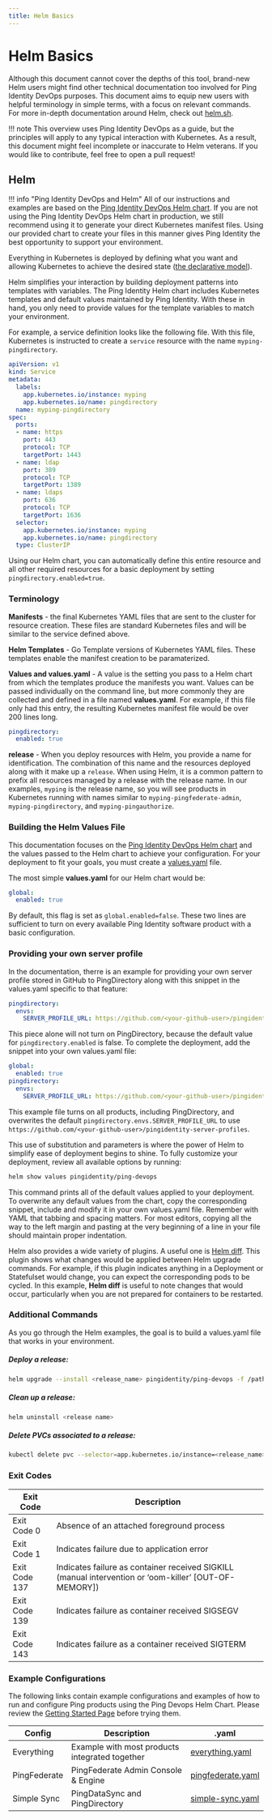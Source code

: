 ```yaml
---
title: Helm Basics
---
```


# Helm Basics

Although this document cannot cover the depths of this tool, brand-new Helm users might find other technical documentation too involved for Ping Identity DevOps purposes. This document aims to equip new users with helpful terminology in simple terms, with a focus on relevant commands. For more in-depth documentation around Helm, check out [helm.sh](https://helm.sh).

!!! note
    This overview uses Ping Identity DevOps as a guide, but the principles will apply to any typical interaction with Kubernetes. As a result, this document might feel incomplete or inaccurate to Helm veterans. If you would like to contribute, feel free to open a pull request!

## Helm

!!! info "Ping Identity DevOps and Helm"
    All of our instructions and examples are based on the [Ping Identity DevOps Helm chart](https://helm.pingidentity.com). If you are not using the Ping Identity DevOps Helm chart in production, we still recommend using it to generate your direct Kubernetes manifest files. Using our provided chart to create your files in this manner gives Ping Identity the best opportunity to support your environment.

Everything in Kubernetes is deployed by defining what you want and allowing Kubernetes to achieve the desired state ([the declarative model](https://kubernetes.io/docs/tasks/manage-kubernetes-objects/declarative-config/)).

Helm simplifies your interaction by building deployment patterns into templates with variables. The Ping Identity Helm chart includes Kubernetes templates and default values maintained by Ping Identity. With these in hand, you only need to provide values for the template variables to match your environment.

For example, a service definition looks like the following file. With this file, Kubernetes is instructed to create a `service` resource with the name `myping-pingdirectory`.

```yaml
apiVersion: v1
kind: Service
metadata:
  labels:
    app.kubernetes.io/instance: myping
    app.kubernetes.io/name: pingdirectory
  name: myping-pingdirectory
spec:
  ports:
  - name: https
    port: 443
    protocol: TCP
    targetPort: 1443
  - name: ldap
    port: 389
    protocol: TCP
    targetPort: 1389
  - name: ldaps
    port: 636
    protocol: TCP
    targetPort: 1636
  selector:
    app.kubernetes.io/instance: myping
    app.kubernetes.io/name: pingdirectory
  type: ClusterIP
```

Using our Helm chart, you can automatically define this entire resource and all other required resources for a basic deployment by setting `pingdirectory.enabled=true`.

### Terminology

**Manifests** - the final Kubernetes YAML files that are sent to the cluster for resource creation. These files are standard Kubernetes files and will be similar to the service defined above.

**Helm Templates** - Go Template versions of Kubernetes YAML files. These templates enable the manifest creation to be paramaterized.

**Values and values.yaml** - A value is the setting you pass to a Helm chart from which the templates produce the manifests you want. Values can be passed individually on the command line, but more commonly they are collected and defined in a file named **values.yaml**.  For example, if this file only had this entry, the resulting Kubernetes manifest file would be over 200 lines long.


  ```yaml
  pingdirectory:
    enabled: true
  ```

**release** - When you deploy resources with Helm, you provide a name for identification. The combination of this name and the resources deployed along with it make up a `release`. When using Helm, it is a common pattern to prefix all resources managed by a release with the release name. In our examples, `myping` is the release name, so you will see products in Kubernetes running with names similar to `myping-pingfederate-admin`, `myping-pingdirectory`, and `myping-pingauthorize`.

### Building the Helm Values File

This documentation focuses on the [Ping Identity DevOps Helm chart](https://github.com/pingidentity/helm-charts) and the values passed to the Helm chart to achieve your configuration. For your deployment to fit your goals, you must create a [values.yaml](https://helm.sh/docs/chart_template_guide/values_files/) file.

The most simple **values.yaml** for our Helm chart would be:

```yaml
global:
  enabled: true
```

By default, this flag is set as `global.enabled=false`. These two lines are sufficient to turn on every available Ping Identity software product with a basic configuration.

### Providing your own server profile

In the documentation, therre is an example for providing your own server profile stored in GitHub to PingDirectory along with this snippet in the values.yaml specific to that feature:

```yaml
pingdirectory:
  envs:
    SERVER_PROFILE_URL: https://github.com/<your-github-user>/pingidentity-server-profiles
```

This piece alone will not turn on PingDirectory, because the default value for `pingdirectory.enabled` is false. To complete the deployment, add the snippet into your own values.yaml file:

```yaml
global:
  enabled: true
pingdirectory:
  envs:
    SERVER_PROFILE_URL: https://github.com/<your-github-user>/pingidentity-server-profiles
```

This example file turns on all products, including PingDirectory, and overwrites the default `pingdirectory.envs.SERVER_PROFILE_URL` to use `https://github.com/<your-github-user>/pingidentity-server-profiles`.

This use of substitution and parameters is where the power of Helm to simplify ease of deployment begins to shine. To fully customize your deployment, review all available options by running:

  ```sh
  helm show values pingidentity/ping-devops
  ```

This command prints all of the default values applied to your deployment. To overwrite any default values from the chart, copy the corresponding snippet, include and modify it in your own values.yaml file. Remember with YAML that tabbing and spacing matters. For most editors, copying all the way to the left margin and pasting at the very beginning of a line in your file should maintain proper indentation.

Helm also provides a wide variety of plugins. A useful one is [Helm diff](https://github.com/databus23/helm-diff).  This plugin shows what changes would be applied between Helm upgrade commands. For example, if this plugin indicates anything in a Deployment or Statefulset would change, you can expect the corresponding pods to be cycled. In this example, **Helm diff** is useful to note changes that would occur, particularly when you are not prepared for containers to be restarted.

### Additional Commands

As you go through the Helm examples, the goal is to build a values.yaml file that works in your environment.

##### Deploy a release:

  ```sh
  helm upgrade --install <release_name> pingidentity/ping-devops -f /path/to/values.yaml
  ```

##### Clean up a release:

  ```sh
  helm uninstall <release name>
  ```

##### Delete PVCs associated to a release:

  ```sh
  kubectl delete pvc --selector=app.kubernetes.io/instance=<release_name>
  ```

### Exit Codes

| Exit Code | Description |
|---|---|
| Exit Code 0 | Absence of an attached foreground process|
| Exit Code 1 | Indicates failure due to application error |
| Exit Code 137 | Indicates failure as container received SIGKILL (manual intervention or ‘oom-killer’ [OUT-OF-MEMORY]) |
| Exit Code 139 | Indicates failure as container received SIGSEGV |
| Exit Code 143 | Indicates failure as a container received SIGTERM |

### Example Configurations

The following links contain example configurations and examples of how to run and configure Ping products using the Ping Devops Helm Chart. Please review the [Getting Started Page](../get-started/introduction.md) before trying them.

| Config       | Description                                    | .yaml                                  |
| ------------ | ---------------------------------------------- | -------------------------------------- |
| Everything   | Example with most products integrated together | [everything.yaml](https://helm.pingidentity.com/examples/everything.yaml)     |
| PingFederate | PingFederate Admin Console & Engine            | [pingfederate.yaml](https://helm.pingidentity.com/examples/pingfederate.yaml) |
| Simple Sync  | PingDataSync and PingDirectory                 | [simple-sync.yaml](https://helm.pingidentity.com/examples/simple-sync.yaml)   |
